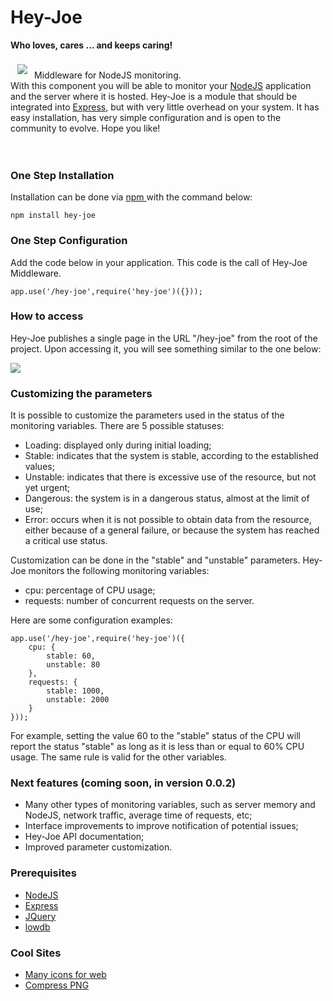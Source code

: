 # Hey-Joe
**Who loves, cares ... and keeps caring!**
<br>

<a href="https://github.com/lgapontes/hey-joe"><img src="http://linu.com.br/hey-joe/logo-readme-git.png"  align="left" hspace="11" vspace="8"></a>

<br>
Middleware for NodeJS monitoring.
<br>
With this component you will be able to monitor your <a href="https://nodejs.org/en/">NodeJS</a> application and the server where it is hosted. Hey-Joe is a module that should be integrated into <a href="https://www.npmjs.com/package/express">Express</a>, but with very little overhead on your system. It has easy installation, has very simple configuration and is open to the community to evolve. Hope you like!
<br><br><br>


### One Step Installation
Installation can be done via <a href="https://www.npmjs.com/"> npm </a> with the command below:

```
npm install hey-joe
```

### One Step Configuration
Add the code below in your application. This code is the call of Hey-Joe Middleware.

```
app.use('/hey-joe',require('hey-joe')({}));
```

### How to access
Hey-Joe publishes a single page in the URL "/hey-joe" from the root of the project. Upon accessing it, you will see something similar to the one below:

<img src="http://linu.com.br/hey-joe/screenshot.png" />


### Customizing the parameters
It is possible to customize the parameters used in the status of the monitoring variables. There are 5 possible statuses:

* Loading: displayed only during initial loading;
* Stable: indicates that the system is stable, according to the established values;
* Unstable: indicates that there is excessive use of the resource, but not yet urgent;
* Dangerous: the system is in a dangerous status, almost at the limit of use;
* Error: occurs when it is not possible to obtain data from the resource, either because of a general failure, or because the system has reached a critical use status.

Customization can be done in the "stable" and "unstable" parameters. Hey-Joe monitors the following monitoring variables:

* cpu: percentage of CPU usage;
* requests: number of concurrent requests on the server.

Here are some configuration examples:

```
app.use('/hey-joe',require('hey-joe')({
    cpu: {
        stable: 60,
        unstable: 80
    },
    requests: {
        stable: 1000,
        unstable: 2000
    }
}));
```

For example, setting the value 60 to the "stable" status of the CPU will report the status "stable" as long as it is less than or equal to 60% CPU usage. The same rule is valid for the other variables.

### Next features (coming soon, in version 0.0.2)

* Many other types of monitoring variables, such as server memory and NodeJS, network traffic, average time of requests, etc;
* Interface improvements to improve notification of potential issues;
* Hey-Joe API documentation;
* Improved parameter customization.

### Prerequisites
* [NodeJS](https://nodejs.org/en/)
* [Express](https://www.npmjs.com/package/express)
* [JQuery](https://jquery.com/)
* [lowdb](https://www.npmjs.com/package/lowdb)

### Cool Sites
* [Many icons for web](https://icomoon.io/)
* [Compress PNG](http://compresspng.com/)